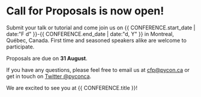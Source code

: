 # Call for Proposals is now open!

Submit your talk or tutorial and come join us on {{ CONFERENCE.start_date | date:"F d" }}-{{ CONFERENCE.end_date | date:"d, Y" }} in Montreal, Québec, Canada. First time and seasoned speakers alike are welcome to participate.

Proposals are due on **31 August**.

If you have any questions, please feel free to email us at [cfp@pycon.ca](mailto:cfp@pycon.ca) or get in touch on [Twitter @pyconca](https://twitter.com/pyconca).

We are excited to see you at {{ CONFERENCE.title }}!
